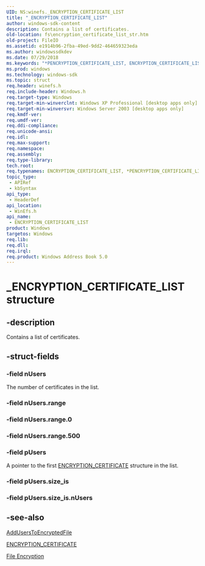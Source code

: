 ```yaml
---
UID: NS:winefs._ENCRYPTION_CERTIFICATE_LIST
title: "_ENCRYPTION_CERTIFICATE_LIST"
author: windows-sdk-content
description: Contains a list of certificates.
old-location: fs\encryption_certificate_list_str.htm
old-project: FileIO
ms.assetid: e1914b96-2fba-49ed-9dd2-464659323eda
ms.author: windowssdkdev
ms.date: 07/29/2018
ms.keywords: "*PENCRYPTION_CERTIFICATE_LIST, ENCRYPTION_CERTIFICATE_LIST, ENCRYPTION_CERTIFICATE_LIST structure [Files], PENCRYPTION_CERTIFICATE_LIST, PENCRYPTION_CERTIFICATE_LIST structure pointer [Files], _ENCRYPTION_CERTIFICATE_LIST, _win32_encryption_certificate_list_str, base.encryption_certificate_list_str, fs.encryption_certificate_list_str, winefs/ENCRYPTION_CERTIFICATE_LIST, winefs/PENCRYPTION_CERTIFICATE_LIST"
ms.prod: windows
ms.technology: windows-sdk
ms.topic: struct
req.header: winefs.h
req.include-header: Windows.h
req.target-type: Windows
req.target-min-winverclnt: Windows XP Professional [desktop apps only]
req.target-min-winversvr: Windows Server 2003 [desktop apps only]
req.kmdf-ver: 
req.umdf-ver: 
req.ddi-compliance: 
req.unicode-ansi: 
req.idl: 
req.max-support: 
req.namespace: 
req.assembly: 
req.type-library: 
tech.root: 
req.typenames: ENCRYPTION_CERTIFICATE_LIST, *PENCRYPTION_CERTIFICATE_LIST
topic_type:
 - APIRef
 - kbSyntax
api_type:
 - HeaderDef
api_location:
 - WinEfs.h
api_name:
 - ENCRYPTION_CERTIFICATE_LIST
product: Windows
targetos: Windows
req.lib: 
req.dll: 
req.irql: 
req.product: Windows Address Book 5.0
---
```


# _ENCRYPTION_CERTIFICATE_LIST structure


## -description


Contains a list of certificates.


## -struct-fields




### -field nUsers

The number of certificates in the list.


### -field nUsers.range

 


### -field nUsers.range.0

 


### -field nUsers.range.500

 


### -field pUsers

A pointer to the first 
						<a href="https://msdn.microsoft.com/33b36659-48bb-4297-8142-f8702db03d20">ENCRYPTION_CERTIFICATE</a> structure in the list.


### -field pUsers.size_is

 


### -field pUsers.size_is.nUsers

 




## -see-also




<a href="https://msdn.microsoft.com/a92d6a52-20d1-4d5c-a222-ab9afaf85c4b">AddUsersToEncryptedFile</a>



<a href="https://msdn.microsoft.com/33b36659-48bb-4297-8142-f8702db03d20">ENCRYPTION_CERTIFICATE</a>



<a href="https://msdn.microsoft.com/5f20109f-727d-44a9-90a1-0adc19b00d28">File Encryption</a>
 

 

